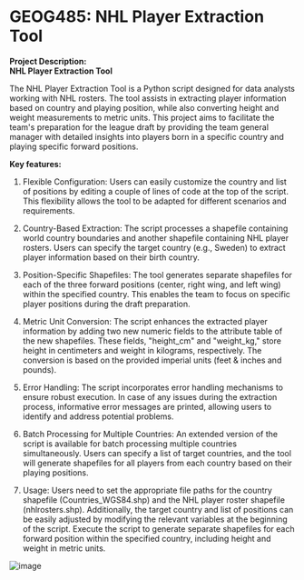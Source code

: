 # GEOG485: NHL Player Extraction Tool

<b>Project Description:
<br>NHL Player Extraction Tool</b>

The NHL Player Extraction Tool is a Python script designed for data analysts working with NHL rosters. The tool assists in extracting player information based on country and playing position, while also converting height and weight measurements to metric units. This project aims to facilitate the team's preparation for the league draft by providing the team general manager with detailed insights into players born in a specific country and playing specific forward positions.

<b>Key features: </b>

1. Flexible Configuration: Users can easily customize the country and list of positions by editing a couple of lines of code at the top of the script. This flexibility allows the tool to be adapted for different scenarios and requirements.

2. Country-Based Extraction: The script processes a shapefile containing world country boundaries and another shapefile containing NHL player rosters. Users can specify the target country (e.g., Sweden) to extract player information based on their birth country.

3. Position-Specific Shapefiles: The tool generates separate shapefiles for each of the three forward positions (center, right wing, and left wing) within the specified country. This enables the team to focus on specific player positions during the draft preparation.

4. Metric Unit Conversion: The script enhances the extracted player information by adding two new numeric fields to the attribute table of the new shapefiles. These fields, "height_cm" and "weight_kg," store height in centimeters and weight in kilograms, respectively. The conversion is based on the provided imperial units (feet & inches and pounds).

5. Error Handling: The script incorporates error handling mechanisms to ensure robust execution. In case of any issues during the extraction process, informative error messages are printed, allowing users to identify and address potential problems.

6. Batch Processing for Multiple Countries: An extended version of the script is available for batch processing multiple countries simultaneously. Users can specify a list of target countries, and the tool will generate shapefiles for all players from each country based on their playing positions.

7. Usage: Users need to set the appropriate file paths for the country shapefile (Countries_WGS84.shp) and the NHL player roster shapefile (nhlrosters.shp). Additionally, the target country and list of positions can be easily adjusted by modifying the relevant variables at the beginning of the script. Execute the script to generate separate shapefiles for each forward position within the specified country, including height and weight in metric units.

![image](https://github.com/bec-in-tech/GEOG485-Data-Extraction/assets/120440399/cf50147f-9885-4003-8e3c-6fd1a5afb6fc)
